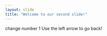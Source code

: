 ```yaml
---
layout: slide
title: "Welcome to our second slide!"
---
```

change number 1
Use the left arrow to go back!
